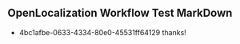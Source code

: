 ## OpenLocalization Workflow Test MarkDown
* 4bc1afbe-0633-4334-80e0-45531ff64129 thanks!

<!--HONumber=Aug16_HO4-->


